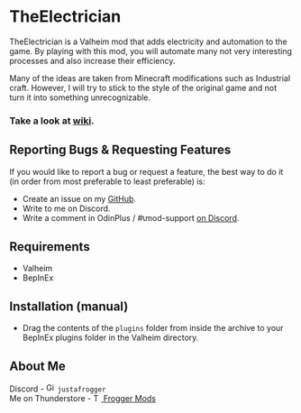 # TheElectrician
TheElectrician is a Valheim mod that adds electricity and automation to the game. 
By playing with this mod, you will automate many not very interesting processes and also increase their efficiency.

Many of the ideas are taken from Minecraft modifications such as Industrial craft. 
However, I will try to stick to the style of the original game and not turn it into something unrecognizable.

### Take a look at [wiki](https://github.com/FroggerHH/TheElectrician/wiki).

## Reporting Bugs & Requesting Features

If you would like to report a bug or request a feature, the best way to do it (in order from most preferable to least
preferable) is:
* Create an issue on my [GitHub](https://github.com/FroggerHH/TheElectrician/issues/new).
* Write to me on Discord.
* Write a comment in OdinPlus / #📞mod-support [on Discord](https://discord.gg/5qAqQJYCte).

## Requirements
- Valheim
- BepInEx

## Installation (manual)
- Drag the contents of the `plugins` folder from inside the archive to your BepInEx plugins folder in the Valheim
  directory.

## About Me
Discord - <img alt="GitHub Logo" src="https://freelogopng.com/images/all_img/1691730813discord-icon-png.png" width="16"/>
`justafrogger`<br>
Me on Thunderstore - <a href="https://valheim.thunderstore.io/package/Frogger/">
<img alt="Thunderstore Logo" src="https://gcdn.thunderstore.io/live/community/valheim/PNG_color_logo_only_1_transparent.png" width="14"/>
Frogger Mods</a><br>